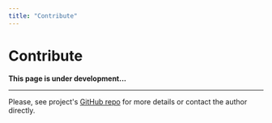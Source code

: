 ```yaml
---
title: "Contribute"
---
```


# Contribute

**This page is under development...**

---

Please, see project's [GitHub repo](https://github.com/b-ff/next-markdown-wiki) for more details or contact the author directly.
